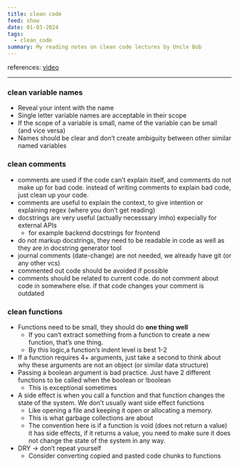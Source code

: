 ```yaml
---
title: clean code
feed: show
date: 01-03-2024
tags:
  - clean_code
summary: My reading notes on clean code lectures by Uncle Bob
---
```



references: 
[video](https://www.youtube.com/watch?v=7EmboKQH8lM&list=PLUxszVpqZTNShoypLQW9a4dEcffsoZT4k&index=1)

---


### **clean variable names**

- Reveal your intent with the name
- Single letter variable names are acceptable in their scope
- If the scope of a variable is small, name of the variable can be small (and vice versa)
- Names should be clear and don’t create ambiguity between other similar named variables

### **clean comments**

- comments are used if the code can’t explain itself, and comments do not make up for bad code. instead of writing comments to explain bad code, just clean up your code.
- comments are useful to explain the context, to give intention or explaining regex (where you don’t get reading)
- docstrings are very useful (actually necesssary imho) expecially for external APIs
    - for example backend docstrings for frontend
- do not markup docstrings, they need to be readable in code as well as they are in docstring generator tool
- journal comments (date-change) are not needed, we already have git (or any other vcs)
- commented out code should be avoided if possible
- comments should be related to current code. do not comment about code in somewhere else. if that code changes your comment is outdated

### **clean functions**

- Functions need to be small, they should do **one thing well**
    - If you can’t extract something from a function to create a new function, that’s one thing.
    - By this logic,a function’s indent level is best 1-2
- If a function requires 4+ arguments, just take a second to think about why these arguments are not an object (or similar data structure)
- Passing a boolean argument is bad practice. Just have 2 different functions to be called when the boolean or !boolean
    - This is exceptional sometimes
- A side effect is when you call a function and that function changes the state of the system. We don’t usually want side effect functions
    - Like opening a file and keeping it open or allocating a memory.
    - This is what garbage collections are about
    - The convention here is if a function is void (does not return a value) it has side effects, if it returns a value, you need to make sure it does not change the state of the system in any way.
- DRY → don’t repeat yourself
    - Consider converting copied and pasted code chunks to functions